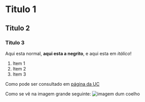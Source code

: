 # Titulo 1
## Titulo 2
### Titulo 3

Aqui esta normal, **aqui esta a negrito**, e aqui esta em *itálico*!

1. Item 1
2. Item 2
3. Item 3

Como pode ser consultado em [página da UC](http://www.uc.pt)

Como se vê na imagem grande seguinte: ![imagem dum coelho](https://upload.wikimedia.org/wikipedia/commons/1/1f/Oryctolagus_cuniculus_Rcdo.jpg)
